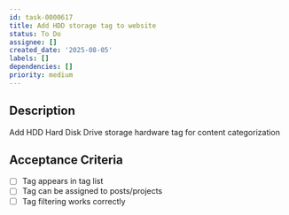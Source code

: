 ```yaml
---
id: task-0000617
title: Add HDD storage tag to website
status: To Do
assignee: []
created_date: '2025-08-05'
labels: []
dependencies: []
priority: medium
---
```


## Description

Add HDD Hard Disk Drive storage hardware tag for content categorization

## Acceptance Criteria

- [ ] Tag appears in tag list
- [ ] Tag can be assigned to posts/projects
- [ ] Tag filtering works correctly
